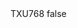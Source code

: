 <?xml version="1.0" encoding="UTF-8"?>
<CustomMetadata xmlns="http://soap.sforce.com/2006/04/metadata">
    <label>TXU768</label>
    <protected>false</protected>
</CustomMetadata>
